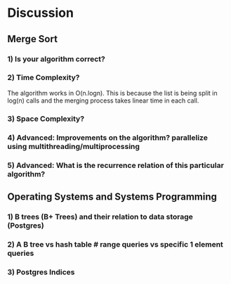 # Discussion

## Merge Sort
### 1) Is your algorithm correct?

### 2) Time Complexity?
The algorithm works in O(n.logn). This is because the list is being split in log(n) calls and the merging process takes linear time in each call.

### 3) Space Complexity?

### 4) Advanced: Improvements on the algorithm? parallelize using multithreading/multiprocessing

### 5) Advanced: What is the recurrence relation of this particular algorithm?

## Operating Systems and Systems Programming

### 1) B trees (B+ Trees) and their relation to data storage (Postgres)

### 2) A B tree vs hash table # range queries vs specific 1 element queries

### 3) Postgres Indices
